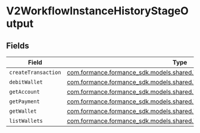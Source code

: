 # V2WorkflowInstanceHistoryStageOutput


## Fields

| Field                                                                                                                                 | Type                                                                                                                                  | Required                                                                                                                              | Description                                                                                                                           |
| ------------------------------------------------------------------------------------------------------------------------------------- | ------------------------------------------------------------------------------------------------------------------------------------- | ------------------------------------------------------------------------------------------------------------------------------------- | ------------------------------------------------------------------------------------------------------------------------------------- |
| `createTransaction`                                                                                                                   | [com.formance.formance_sdk.models.shared.V2ActivityCreateTransactionOutput](../../models/shared/V2ActivityCreateTransactionOutput.md) | :heavy_minus_sign:                                                                                                                    | N/A                                                                                                                                   |
| `debitWallet`                                                                                                                         | [com.formance.formance_sdk.models.shared.V2ActivityDebitWalletOutput](../../models/shared/V2ActivityDebitWalletOutput.md)             | :heavy_minus_sign:                                                                                                                    | N/A                                                                                                                                   |
| `getAccount`                                                                                                                          | [com.formance.formance_sdk.models.shared.V2ActivityGetAccountOutput](../../models/shared/V2ActivityGetAccountOutput.md)               | :heavy_minus_sign:                                                                                                                    | N/A                                                                                                                                   |
| `getPayment`                                                                                                                          | [com.formance.formance_sdk.models.shared.V2ActivityGetPaymentOutput](../../models/shared/V2ActivityGetPaymentOutput.md)               | :heavy_minus_sign:                                                                                                                    | N/A                                                                                                                                   |
| `getWallet`                                                                                                                           | [com.formance.formance_sdk.models.shared.V2ActivityGetWalletOutput](../../models/shared/V2ActivityGetWalletOutput.md)                 | :heavy_minus_sign:                                                                                                                    | N/A                                                                                                                                   |
| `listWallets`                                                                                                                         | [com.formance.formance_sdk.models.shared.V2ListWalletsResponse](../../models/shared/V2ListWalletsResponse.md)                         | :heavy_minus_sign:                                                                                                                    | N/A                                                                                                                                   |